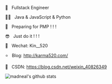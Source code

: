 
👷  &nbsp; Fullstack Engineer

👨‍💻  &nbsp; Java & JavaScript & Python

👔  &nbsp; Preparing for PMP ! ! !

😎  &nbsp; Just do it ! ! !  

🐧  &nbsp; Wechat: Kin__520

⭐️  &nbsp; Blog: http://karma520.com/

🎯  &nbsp; CSDN: https://blog.csdn.net/weixin_40826349

![madneal's github stats](https://github-readme-stats.vercel.app/api?username=kay-520&show_icons=true&theme=radical) 

